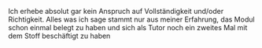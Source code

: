 Ich erhebe absolut gar kein Anspruch auf Vollständigkeit und/oder Richtigkeit. 
Alles was ich sage stammt nur aus meiner Erfahrung, das Modul schon einmal belegt zu haben und sich als Tutor noch ein zweites Mal mit dem Stoff beschäftigt zu haben

